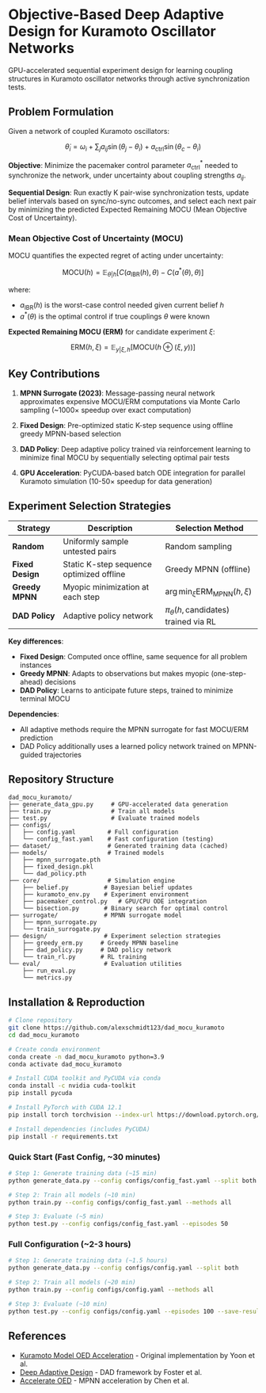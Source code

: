 # Objective-Based Deep Adaptive Design for Kuramoto Oscillator Networks

GPU-accelerated sequential experiment design for learning coupling structures in Kuramoto oscillator networks through active synchronization tests.

## Problem Formulation

Given a network of coupled Kuramoto oscillators:

$$\dot{\theta}_i = \omega_i + \sum_{j} a_{ij}\sin(\theta_j - \theta_i) + a_{\text{ctrl}}\sin(\theta_c - \theta_i)$$

**Objective**: Minimize the pacemaker control parameter $a_{\text{ctrl}}^*$ needed to synchronize the network, under uncertainty about coupling strengths $a_{ij}$.

**Sequential Design**: Run exactly K pair-wise synchronization tests, update belief intervals based on sync/no-sync outcomes, and select each next pair by minimizing the predicted Expected Remaining MOCU (Mean Objective Cost of Uncertainty).

### Mean Objective Cost of Uncertainty (MOCU)

MOCU quantifies the expected regret of acting under uncertainty:

$$\text{MOCU}(h) = \mathbb{E}_{\theta|h}\left[C(a_{\text{IBR}}(h), \theta) - C(a^*(\theta), \theta)\right]$$

where:
- $a_{\text{IBR}}(h)$ is the worst-case control needed given current belief $h$
- $a^*(\theta)$ is the optimal control if true couplings $\theta$ were known

**Expected Remaining MOCU (ERM)** for candidate experiment $\xi$:

$$\text{ERM}(h, \xi) = \mathbb{E}_{y|\xi,h}\left[\text{MOCU}(h \oplus (\xi, y))\right]$$

## Key Contributions

1. **MPNN Surrogate (2023)**: Message-passing neural network approximates expensive MOCU/ERM computations via Monte Carlo sampling (~1000× speedup over exact computation)

2. **Fixed Design**: Pre-optimized static K-step sequence using offline greedy MPNN-based selection

3. **DAD Policy**: Deep adaptive policy trained via reinforcement learning to minimize final MOCU by sequentially selecting optimal pair tests

4. **GPU Acceleration**: PyCUDA-based batch ODE integration for parallel Kuramoto simulation (10-50× speedup for data generation)

## Experiment Selection Strategies

| Strategy | Description | Selection Method |
|----------|-------------|------------------|
| **Random** | Uniformly sample untested pairs | Random sampling |
| **Fixed Design** | Static K-step sequence optimized offline | Greedy MPNN (offline) |
| **Greedy MPNN** | Myopic minimization at each step | $\arg\min_\xi \text{ERM}_{\text{MPNN}}(h, \xi)$ |
| **DAD Policy** | Adaptive policy network | $\pi_\theta(h, \text{candidates})$ trained via RL |

**Key differences**:
- **Fixed Design**: Computed once offline, same sequence for all problem instances
- **Greedy MPNN**: Adapts to observations but makes myopic (one-step-ahead) decisions
- **DAD Policy**: Learns to anticipate future steps, trained to minimize terminal MOCU

**Dependencies**:
- All adaptive methods require the MPNN surrogate for fast MOCU/ERM prediction
- DAD Policy additionally uses a learned policy network trained on MPNN-guided trajectories

## Repository Structure

```
dad_mocu_kuramoto/
├── generate_data_gpu.py     # GPU-accelerated data generation
├── train.py                 # Train all models
├── test.py                  # Evaluate trained models
├── configs/
│   ├── config.yaml         # Full configuration
│   └── config_fast.yaml    # Fast configuration (testing)
├── dataset/                # Generated training data (cached)
├── models/                 # Trained models
│   ├── mpnn_surrogate.pth
│   ├── fixed_design.pkl
│   └── dad_policy.pth
├── core/                   # Simulation engine
│   ├── belief.py          # Bayesian belief updates
│   ├── kuramoto_env.py    # Experiment environment
│   ├── pacemaker_control.py   # GPU/CPU ODE integration
│   └── bisection.py       # Binary search for optimal control
├── surrogate/             # MPNN surrogate model
│   ├── mpnn_surrogate.py
│   └── train_surrogate.py
├── design/                # Experiment selection strategies
│   ├── greedy_erm.py     # Greedy MPNN baseline
│   ├── dad_policy.py     # DAD policy network
│   └── train_rl.py       # RL training
└── eval/                  # Evaluation utilities
    ├── run_eval.py
    └── metrics.py
```

## Installation & Reproduction

```bash
# Clone repository
git clone https://github.com/alexschmidt123/dad_mocu_kuramoto
cd dad_mocu_kuramoto

# Create conda environment
conda create -n dad_mocu_kuramoto python=3.9
conda activate dad_mocu_kuramoto

# Install CUDA toolkit and PyCUDA via conda
conda install -c nvidia cuda-toolkit
pip install pycuda

# Install PyTorch with CUDA 12.1
pip install torch torchvision --index-url https://download.pytorch.org/whl/cu121

# Install dependencies (includes PyCUDA)
pip install -r requirements.txt
```

### Quick Start (Fast Config, ~30 minutes)

```bash
# Step 1: Generate training data (~15 min)
python generate_data.py --config configs/config_fast.yaml --split both

# Step 2: Train all models (~10 min)
python train.py --config configs/config_fast.yaml --methods all

# Step 3: Evaluate (~5 min)
python test.py --config configs/config_fast.yaml --episodes 50
```

### Full Configuration (~2-3 hours)

```bash
# Step 1: Generate training data (~1.5 hours)
python generate_data.py --config configs/config.yaml --split both

# Step 2: Train all models (~20 min)
python train.py --config configs/config.yaml --methods all

# Step 3: Evaluate (~10 min)
python test.py --config configs/config.yaml --episodes 100 --save-results results.json
```


## References

- [Kuramoto Model OED Acceleration](https://github.com/bjyoontamu/Kuramoto-Model-OED-acceleration) - Original implementation by Yoon et al.
- [Deep Adaptive Design](https://github.com/ae-foster/dad) - DAD framework by Foster et al.
- [Accelerate OED](https://github.com/Levishery/AccelerateOED) - MPNN acceleration by Chen et al.
